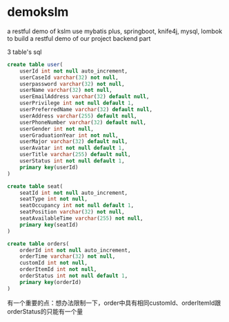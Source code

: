 # demokslm
a restful demo of kslm
use mybatis plus, springboot, knife4j, mysql, lombok to build a restful demo of our project backend part

3 table's sql
```sql
create table user(
	userId int not null auto_increment,
    userCaseId varchar(32) not null,
    userpassword varchar(32) not null,
    userName varchar(32) not null,
    userEmailAddress varchar(32) default null,
    userPrivilege int not null default 1,
    userPreferredName varchar(32) default null,
    userAddress varchar(255) default null,
    userPhoneNumber varchar(32) default null,
    userGender int not null,
    userGraduationYear int not null,
    userMajor varchar(32) default null,
    userAvatar int not null default 1,
    userTitle varchar(255) default null,
    userStatus int not null default 1,
    primary key(userId)
)
```
```sql
create table seat(
	seatId int not null auto_increment,
    seatType int not null,
    seatOccupancy int not null default 1,
    seatPosition varchar(32) not null,
    seatAvailableTime varchar(255) not null,
    primary key(seatId)
)
```
```sql
create table orders(
	orderId int not null auto_increment,
    orderTime varchar(32) not null,
    customId int not null,
    orderItemId int not null,
    orderStatus int not null default 1,
    primary key(orderId)
)
```


有一个重要的点：想办法限制一下，order中具有相同customId、orderItemId跟orderStatus的只能有一个量
